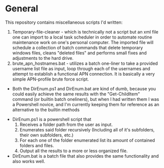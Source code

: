 # General
This repository contains miscellaneous scripts I'd written:
1) Temporary-file-cleaner - which is technically not a script but an xml file one can import to a local task scheduler in order to automate routine maintenance work on one's personal computer. The imported file will schedule a collection of batch commands that delete temporary windows files, cleans "deleted files" and performs small fixes and adjustments to the hard drive.
2) brute_apn_hostnames.bat - utilizes a batch one-liner to take a provided username list file as input, loop through each of the usernames and attempt to establish a functional APN connection. It is basically a very simple APN-profile brute force script.

* Both the DirEnum.ps1 and DirEnum.bat are kind of dumb, because you could easily achieve the same results with 
 the "Get-ChildItem" command (or builtin batch oneliners), but when I had written them I was a Powershell 
 novice, and I'm currently keeping them for reference as an alternative to the builtin methods 
- DirEnum.ps1 is a powershell script that
  1) Receives a folder path from the user as input.
  2) Enumerates said folder recursively (Including all of it's subfolders, their own subfolders, etc.)
  3) For each one of the folder enumerated list its amount of contained folders and files.
  4) Output all the results to a more or less organized file. 
- DirEnum.bat is a batch file that also provides the same functionality and also works well. 

